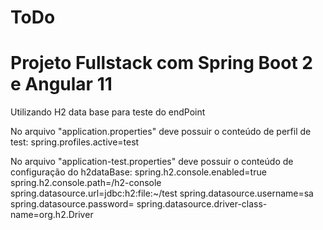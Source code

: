 # ToDo

# Projeto Fullstack com Spring Boot 2 e Angular 11

Utilizando H2 data base para teste do endPoint 

No arquivo "application.properties" deve possuir o conteúdo de perfil de test: spring.profiles.active=test

No arquivo "application-test.properties" deve possuir o conteúdo de configuração do h2dataBase:
spring.h2.console.enabled=true
spring.h2.console.path=/h2-console
spring.datasource.url=jdbc:h2:file:~/test
spring.datasource.username=sa
spring.datasource.password=
spring.datasource.driver-class-name=org.h2.Driver

